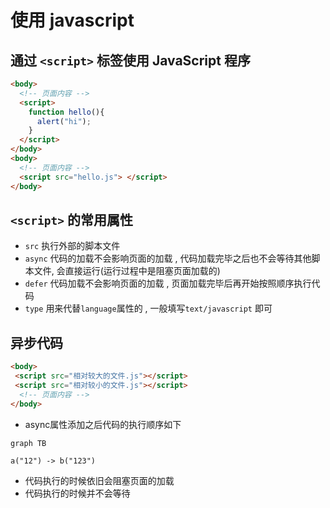 
# 使用 javascript

## 通过 `<script>` 标签使用 JavaScript 程序

```html
<body>
  <!-- 页面内容 -->
  <script>
    function hello(){
      alert("hi");
    }
  </script>
</body>
<body>
  <!-- 页面内容 -->
  <script src="hello.js"> </script>
</body>
```

## `<script>` 的常用属性

- `src` 执行外部的脚本文件
- `async` 代码的加载不会影响页面的加载 , 代码加载完毕之后也不会等待其他脚本文件, 会直接运行(运行过程中是阻塞页面加载的)
- `defer` 代码加载不会影响页面的加载 , 页面加载完毕后再开始按照顺序执行代码
- `type` 用来代替`language`属性的 , 一般填写`text/javascript` 即可

## 异步代码

```html
<body>
 <script src="相对较大的文件.js"></script>
 <script src="相对较小的文件.js"></script>
  <!-- 页面内容 -->
</body>
```

- async属性添加之后代码的执行顺序如下

```mermaid
graph TB

a("12") -> b("123")
```

- 代码执行的时候依旧会阻塞页面的加载
- 代码执行的时候并不会等待
